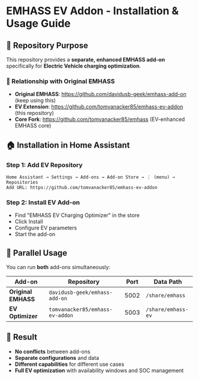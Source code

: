 # EMHASS EV Addon - Installation & Usage Guide

## 🎯 Repository Purpose

This repository provides a **separate, enhanced EMHASS add-on** specifically for **Electric Vehicle charging optimization**.

### 🔄 Relationship with Original EMHASS

- **Original EMHASS**: https://github.com/davidusb-geek/emhass-add-on (keep using this)
- **EV Extension**: https://github.com/tomvanacker85/emhass-ev-addon (this repository)
- **Core Fork**: https://github.com/tomvanacker85/emhass (EV-enhanced EMHASS core)

## 🏠 Installation in Home Assistant

### Step 1: Add EV Repository

```
Home Assistant → Settings → Add-ons → Add-on Store → ⋮ (menu) → Repositories
Add URL: https://github.com/tomvanacker85/emhass-ev-addon
```

### Step 2: Install EV Add-on

- Find "EMHASS EV Charging Optimizer" in the store
- Click Install
- Configure EV parameters
- Start the add-on

## 🚀 Parallel Usage

You can run **both** add-ons simultaneously:

| **Add-on**          | **Repository**                  | **Port** | **Data Path**      |
| ------------------- | ------------------------------- | -------- | ------------------ |
| **Original EMHASS** | `davidusb-geek/emhass-add-on`   | 5002     | `/share/emhass`    |
| **EV Optimizer**    | `tomvanacker85/emhass-ev-addon` | 5003     | `/share/emhass-ev` |

## 🎉 Result

- **No conflicts** between add-ons
- **Separate configurations** and data
- **Different capabilities** for different use cases
- **Full EV optimization** with availability windows and SOC management
